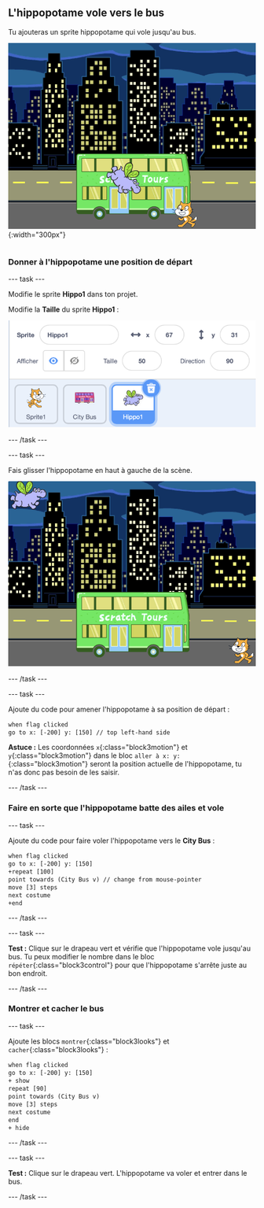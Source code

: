 ## L'hippopotame vole vers le bus

<div style="display: flex; flex-wrap: wrap">
<div style="flex-basis: 200px; flex-grow: 1; margin-right: 15px;">
Tu ajouteras un sprite hippopotame qui vole jusqu'au bus.
</div>
<div>

![L'hippopotame volant vers le bus.](images/hippo-flies.png){:width="300px"}

</div>
</div>

### Donner à l'hippopotame une position de départ

--- task ---

Modifie le sprite **Hippo1** dans ton projet.

Modifie la **Taille** du sprite **Hippo1** :

![Le panneau Sprite pour le sprite Hippo1, avec une taille définie sur 50.](images/hippo-sprite-size.png)

--- /task ---

--- task ---

Fais glisser l'hippopotame en haut à gauche de la scène.

![Le sprite Hippo1 en haut à gauche de la scène.](images/hippo-sprite-stage.png)

--- /task ---

--- task ---

Ajoute du code pour amener l'hippopotame à sa position de départ :

```blocks3
when flag clicked
go to x: [-200] y: [150] // top left-hand side
```

**Astuce :** Les coordonnées `x`{:class="block3motion"} et `y`{:class="block3motion"} dans le bloc `aller à x: y:`{:class="block3motion"} seront la position actuelle de l'hippopotame, tu n'as donc pas besoin de les saisir.

--- /task ---

### Faire en sorte que l'hippopotame batte des ailes et vole

--- task ---

Ajoute du code pour faire voler l'hippopotame vers le **City Bus** :

```blocks3
when flag clicked
go to x: [-200] y: [150] 
+repeat [100] 
point towards (City Bus v) // change from mouse-pointer
move [3] steps
next costume
+end
```

--- /task ---

--- task ---

**Test :** Clique sur le drapeau vert et vérifie que l'hippopotame vole jusqu'au bus. Tu peux modifier le nombre dans le bloc `répéter`{:class="block3control"} pour que l'hippopotame s'arrête juste au bon endroit.

--- /task ---

### Montrer et cacher le bus

--- task ---

Ajoute les blocs `montrer`{:class="block3looks"} et `cacher`{:class="block3looks"} :

```blocks3
when flag clicked
go to x: [-200] y: [150] 
+ show
repeat [90] 
point towards (City Bus v)
move [3] steps
next costume
end
+ hide
```

--- /task ---

--- task ---

**Test :** Clique sur le drapeau vert. L'hippopotame va voler et entrer dans le bus.

--- /task ---
